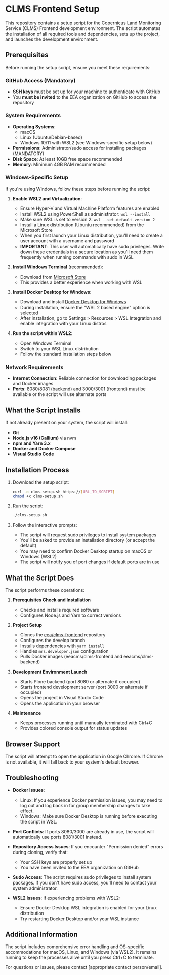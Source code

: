# CLMS Frontend Setup

This repository contains a setup script for the Copernicus Land Monitoring Service (CLMS) Frontend development environment. The script automates the installation of all required tools and dependencies, sets up the project, and launches the development environment.

## Prerequisites

Before running the setup script, ensure you meet these requirements:

### GitHub Access (Mandatory)
- **SSH keys** must be set up for your machine to authenticate with GitHub
- You **must be invited** to the EEA organization on GitHub to access the repository

### System Requirements
- **Operating Systems**:
  - macOS
  - Linux (Ubuntu/Debian-based)
  - Windows 10/11 with WSL2 (see Windows-specific setup below)
- **Permissions**: Administrator/sudo access for installing packages (MANDATORY)
- **Disk Space**: At least 10GB free space recommended
- **Memory**: Minimum 4GB RAM recommended

### Windows-Specific Setup
If you're using Windows, follow these steps before running the script:

1. **Enable WSL2 and Virtualization**:
   - Ensure Hyper-V and Virtual Machine Platform features are enabled
   - Install WSL2 using PowerShell as administrator: `wsl --install`
   - Make sure WSL is set to version 2: `wsl --set-default-version 2`
   - Install a Linux distribution (Ubuntu recommended) from the Microsoft Store
   - When you first launch your Linux distribution, you'll need to create a user account with a username and password
   - **IMPORTANT**: This user will automatically have sudo privileges. Write down these credentials in a secure location as you'll need them frequently when running commands with sudo in WSL

2. **Install Windows Terminal** (recommended):
   - Download from [Microsoft Store](https://aka.ms/terminal)
   - This provides a better experience when working with WSL

3. **Install Docker Desktop for Windows**:
   - Download and install [Docker Desktop for Windows](https://www.docker.com/products/docker-desktop/)
   - During installation, ensure the "WSL 2 based engine" option is selected
   - After installation, go to Settings > Resources > WSL Integration and enable integration with your Linux distros

4. **Run the script within WSL2**:
   - Open Windows Terminal
   - Switch to your WSL Linux distribution
   - Follow the standard installation steps below

### Network Requirements
- **Internet Connection**: Reliable connection for downloading packages and Docker images
- **Ports**: 8080/8081 (backend) and 3000/3001 (frontend) must be available or the script will use alternate ports

## What the Script Installs

If not already present on your system, the script will install:

- **Git**
- **Node.js v16 (Gallium)** via nvm
- **npm and Yarn 3.x**
- **Docker and Docker Compose**
- **Visual Studio Code**

## Installation Process

1. Download the setup script:
   ```bash
   curl -o clms-setup.sh https://[URL_TO_SCRIPT]
   chmod +x clms-setup.sh
   ```

2. Run the script:
   ```bash
   ./clms-setup.sh
   ```

3. Follow the interactive prompts:
   - The script will request sudo privileges to install system packages
   - You'll be asked to provide an installation directory (or accept the default)
   - You may need to confirm Docker Desktop startup on macOS or Windows (WSL2)
   - The script will notify you of port changes if default ports are in use

## What the Script Does

The script performs these operations:

1. **Prerequisites Check and Installation**
   - Checks and installs required software
   - Configures Node.js and Yarn to correct versions

2. **Project Setup**
   - Clones the [eea/clms-frontend](https://github.com/eea/clms-frontend) repository
   - Configures the develop branch
   - Installs dependencies with `yarn install`
   - Handles `mrs.developer.json` configuration
   - Pulls Docker images (eeacms/clms-frontend and eeacms/clms-backend)

3. **Development Environment Launch**
   - Starts Plone backend (port 8080 or alternate if occupied)
   - Starts frontend development server (port 3000 or alternate if occupied)
   - Opens the project in Visual Studio Code
   - Opens the application in your browser

4. **Maintenance**
   - Keeps processes running until manually terminated with Ctrl+C
   - Provides colored console output for status updates

## Browser Support

The script will attempt to open the application in Google Chrome. If Chrome is not available, it will fall back to your system's default browser.

## Troubleshooting

- **Docker Issues**: 
  - Linux: If you experience Docker permission issues, you may need to log out and log back in for group membership changes to take effect.
  - Windows: Make sure Docker Desktop is running before executing the script in WSL.

- **Port Conflicts**: If ports 8080/3000 are already in use, the script will automatically use ports 8081/3001 instead.

- **Repository Access Issues**: If you encounter "Permission denied" errors during cloning, verify that:
  - Your SSH keys are properly set up
  - You have been invited to the EEA organization on GitHub

- **Sudo Access**: The script requires sudo privileges to install system packages. If you don't have sudo access, you'll need to contact your system administrator.

- **WSL2 Issues**: If experiencing problems with WSL2:
  - Ensure Docker Desktop WSL integration is enabled for your Linux distribution
  - Try restarting Docker Desktop and/or your WSL instance

## Additional Information

The script includes comprehensive error handling and OS-specific accommodations for macOS, Linux, and Windows (via WSL2). It remains running to keep the processes alive until you press Ctrl+C to terminate.

For questions or issues, please contact [appropriate contact person/email].

